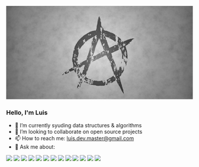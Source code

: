 ![Header](anarquismo.jpg "Header")

### Hello, I'm Luis

<!-- 🤔 I’m looking for help with ... -->
<!--  🔭 I’m currently working on ... -->
- 🌱 I’m currently syuding data structures & algorithms 
- 👯 I’m looking to collaborate on open source projects
- 📫 How to reach me: luis.dev.master@gmail.com 
- 💬 Ask me about:

<img src="https://img.icons8.com/color/48/000000/linux--v1.png"/> <img src="https://img.icons8.com/plasticine/48/000000/bash.png"> <img src="https://img.icons8.com/external-tal-revivo-shadow-tal-revivo/44/000000/external-angular-a-typescript-based-open-source-web-application-framework-logo-shadow-tal-revivo.png"/> <img src="https://img.icons8.com/color/48/000000/react-native.png"> <img src="https://img.icons8.com/color/48/000000/shopify.png"> <img src="https://img.icons8.com/color/48/000000/wordpress.png">  <img src="https://img.icons8.com/color/50/000000/nodejs.png"> <img src="https://img.icons8.com/officel/48/000000/php-logo.png"/> <img src="https://img.icons8.com/fluency/48/000000/laravel.png"> <img src="https://img.icons8.com/color/48/000000/python--v1.png"/> <img src="https://img.icons8.com/color/48/000000/django.png">  <img src="https://img.icons8.com/color/48/000000/html-5--v1.png"> <img src="https://img.icons8.com/color/48/000000/css3.png">

<!-- ![Luis's GitHub stats](https://github-readme-stats.vercel.app/api?username=luislopez-dev&show_icons=true&theme=dark) -->

<!-- ![Top Langs](https://github-readme-stats.vercel.app/api/top-langs/?username=luislopez-dev&langs_count=8) -->



